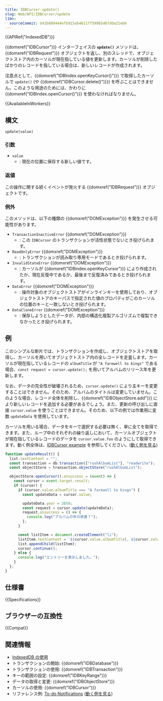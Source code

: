 ```yaml
---
title: IDBCursor.update()
slug: Web/API/IDBCursor/update
l10n:
  sourceCommit: d42b609444efb915ab46117f59985d67dda21eb6
---
```


{{APIRef("IndexedDB")}}

{{domxref("IDBCursor")}} インターフェイスの **`update()`** メソッドは、{{domxref("IDBRequest")}} オブジェクトを返し、別のスレッドで、オブジェクトストア内のカーソルが現在指している値を更新します。カーソルが削除したばかりのレコードを指している場合は、新しいレコードが作成されます。

注意点として、{{domxref("IDBIndex.openKeyCursor()")}} で取得したカーソルで `update()` (や {{domxref("IDBCursor.delete()")}}) を呼ぶことはできません。このような用途のためには、かわりに {{domxref("IDBIndex.openCursor()")}} を使わなければなりません。

{{AvailableInWorkers}}

## 構文

```js-nolint
update(value)
```

### 引数

- `value`
  - : 現在の位置に保存する新しい値です。

### 返値

この操作に関する続くイベントが発火する {{domxref("IDBRequest")}} オブジェクトです。

### 例外

このメソッドは、以下の種類の {{domxref("DOMException")}} を発生させる可能性があります。

- `TransactionInactiveError` {{domxref("DOMException")}}
  - : この `IDBCursor` のトランザクションが活性状態でないとき投げられます。
- `ReadOnlyError` {{domxref("DOMException")}}
  - : トランザクションが読み取り専用モードであるとき投げられます。
- `InvalidStateError` {{domxref("DOMException")}}
  - : カーソルが {{domxref("IDBindex.openKeyCursor")}} により作成されたか、現在反復中であるか、最後まで反復済みであるとき投げられます。
- `DataError` {{domxref("DOMException")}}
  - : 操作対象のオブジェクトストアがインラインキーを使用しており、オブジェクトストアのキーパスで指定された値のプロパティがこのカーソルの位置のキーと一致しないとき投げられます。
- `DataCloneError` {{domxref("DOMException")}}
  - : 保存しようとしたデータが、内部の構造化複製アルゴリズムで複製できなかったとき投げられます。

## 例

このシンプルな断片では、トランザクションを作成し、オブジェクトストアを取得し、カーソルを用いてオブジェクトストア内の全レコードを走査します。カーソルが現在指しているレコードの `albumTitle` が `"A farewell to kings"` である場合、`const request = cursor.update();` を用いてアルバムのリリース年を更新します。

なお、データの完全性が破壊されるため、`cursor.update()` により主キーを変更することはできません。そのため、アルバムのタイトルは変更していません。このような場合、レコード全体を削除し、{{domxref("IDBObjectStore.add")}} により新しいレコードを追加する必要があるでしょう。また、更新の呼び出しに直接 `cursor.value` を使うことはできません。そのため、以下の例では作業用に変数 `updateData` を使用しています。

カーソルを用いる場合、データをキーで選択する必要は無く、単に全てを取得できます。また、ループ中のそれぞれの繰り返しにおいて、カーソルオブジェクトが現在指しているレコードのデータを `cursor.value.foo` のようにして取得できます。動く例全体は、[IDBCursor example](https://github.com/mdn/dom-examples/tree/main/indexeddb-examples/idbcursor) を参照してください。([動く例を見る](https://mdn.github.io/dom-examples/indexeddb-examples/idbcursor/))

```js
function updateResult() {
  list.textContent = "";
  const transaction = db.transaction(["rushAlbumList"], "readwrite");
  const objectStore = transaction.objectStore("rushAlbumList");

  objectStore.openCursor().onsuccess = (event) => {
    const cursor = event.target.result;
    if (cursor) {
      if (cursor.value.albumTitle === "A farewell to kings") {
        const updateData = cursor.value;

        updateData.year = 2050;
        const request = cursor.update(updateData);
        request.onsuccess = () => {
          console.log("アルバムの年の改善？");
        };
      }

      const listItem = document.createElement("li");
      listItem.textContent = `${cursor.value.albumTitle}, ${cursor.value.year}`;
      list.appendChild(listItem);
      cursor.continue();
    } else {
      console.log("エントリーを表示しました。");
    }
  };
}
```

## 仕様書

{{Specifications}}

## ブラウザーの互換性

{{Compat}}

## 関連情報

- [IndexedDB の使用](/ja/docs/Web/API/IndexedDB_API/Using_IndexedDB)
- トランザクションの開始: {{domxref("IDBDatabase")}}
- トランザクションの使用: {{domxref("IDBTransaction")}}
- キーの範囲の設定: {{domxref("IDBKeyRange")}}
- データの取得と変更: {{domxref("IDBObjectStore")}}
- カーソルの使用: {{domxref("IDBCursor")}}
- リファレンス例: [To-do Notifications](https://github.com/mdn/dom-examples/tree/main/to-do-notifications) ([動く例を見る](https://mdn.github.io/dom-examples/to-do-notifications/))
